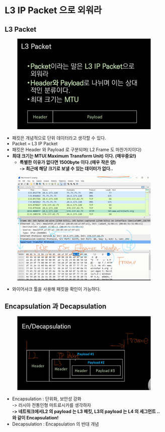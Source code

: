 # L3 IP Packet 으로 외워라

## L3 Packet

<figure><img src="../../../../.gitbook/assets/image (2) (1) (1) (1) (1) (1) (1) (1) (1) (1) (1) (1).png" alt=""><figcaption></figcaption></figure>

* 패킷은 개념적으로 단위 데이터라고 생각할 수 있다.
* Packet = L3 IP Packet
* 패킷은 Header 와 Payload 로 구분되며( L2 Frame 도 마찬가지이다)
* **최대 크기는 MTU( Maximum Transform Unit) 이다. (매우중요!)**
  * **특별한 이유가 없다면 1500byte 이다.(매우 작은 양)**\
    **-> 최근에 해당 크기로 보낼 수 있는 데이터가 없다..**

<figure><img src="../../../../.gitbook/assets/image (3) (1) (1) (1) (1) (1) (1) (1) (1).png" alt=""><figcaption></figcaption></figure>

* 와이어샤크 툴을 사용해 패킷을 확인이 가능하다.

## Encapsulation 과 Decapsulation

<figure><img src="../../../../.gitbook/assets/image (5) (1) (1) (1) (1) (1) (1).png" alt=""><figcaption></figcaption></figure>

* Encapsulation : 단위화, 보안성 강화\
  \-> 러시아 전통인형 마트료시카를 생각하자\
  **-> 네트워크에서L2 의 payload 는 L3 패킷, L3의 payload 는 L4 의 세그먼트 .. 와 같이 Encapsulation!**
* Decapsulation : Encapsulation 의 반대 개념
